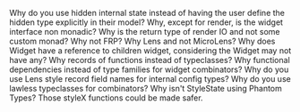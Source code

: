 Why do you use hidden internal state instead of having the user define the hidden type explicitly in their model?
Why, except for render, is the widget interface non monadic?
Why is the return type of render IO and not some custom monad?
Why not FRP?
Why Lens and not MicroLens?
Why does Widget have a reference to children widget, considering the Widget may not have any?
Why records of functions instead of typeclasses?
Why functional dependencies instead of type families for widget combinators?
Why do you use Lens style record field names for internal config types?
Why do you use lawless typeclasses for combinators?
Why isn't StyleState using Phantom Types? Those styleX functions could be made safer.
